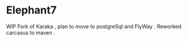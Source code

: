 # Elephant7

WIP Fork of Karaka , plan to move to postgreSql and FlyWay . Reworked carcasus to maven . 
